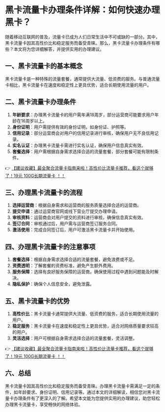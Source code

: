# 黑卡流量卡办理条件详解：如何快速办理黑卡？

随着移动互联网的普及，流量卡已成为人们日常生活中不可或缺的一部分。其中，黑卡流量卡因其高性价比和稳定服务而备受青睐。那么，黑卡流量卡办理条件有哪些？本文将为您详细解答，并提供实用的办理建议。

## 一、黑卡流量卡的基本概念

黑卡流量卡是一种特殊的流量套餐，通常提供大流量、低资费的服务。与普通流量卡相比，黑卡流量卡在速度和稳定性上更具优势，适合长期使用流量的用户。

## 二、黑卡流量卡办理条件

1. **年龄要求**：办理黑卡流量卡的用户需年满18周岁，部分运营商可能要求用户年龄在16周岁以上。
2. **身份证明**：用户需提供有效的身份证明，如身份证、护照等。
3. **信用记录**：部分运营商会对用户的信用记录进行审核，确保用户无不良信用记录。
4. **实名认证**：办理黑卡流量卡需进行实名认证，确保用户信息真实有效。
5. **套餐选择**：用户需根据自身需求选择合适的流量套餐，部分套餐可能有限制条件。

👉 [【建议收藏】最全聚合流量卡指南来啦！高性价比流量卡推荐，看这个就够了！19元 100G长期流量卡 ！！](https://bit.ly/Liuliangka)

## 三、办理黑卡流量卡的流程

1. **选择运营商**：根据自身需求和运营商的服务质量选择合适的运营商。
2. **提交申请**：通过运营商官网或线下营业厅提交办理申请。
3. **审核资料**：运营商会对用户提交的资料进行审核，确保信息真实有效。
4. **签订合同**：审核通过后，用户需与运营商签订服务合同。
5. **激活使用**：完成合同签订后，用户可激活黑卡流量卡并开始使用。

## 四、办理黑卡流量卡的注意事项

1. **套餐选择**：根据自身需求选择合适的流量套餐，避免浪费或不足。
2. **资费透明**：了解套餐的资费标准，避免产生额外费用。
3. **服务保障**：选择有良好服务保障的运营商，确保使用过程中遇到问题能及时解决。
4. **隐私保护**：确保个人信息安全，避免泄露。

## 五、黑卡流量卡的优势

1. **高性价比**：黑卡流量卡通常提供大流量、低资费的服务，适合长期使用流量的用户。
2. **稳定服务**：黑卡流量卡在速度和稳定性上更具优势，适合对网络质量要求较高的用户。
3. **灵活选择**：用户可根据自身需求选择合适的流量套餐，灵活调整。

👉 [【建议收藏】最全聚合流量卡指南来啦！高性价比流量卡推荐，看这个就够了！19元 100G长期流量卡 ！！](https://bit.ly/Liuliangka)

## 六、总结

黑卡流量卡因其高性价比和稳定服务而备受青睐。办理黑卡流量卡需满足一定的条件，如年龄要求、身份证明、信用记录等。通过本文的详细解读，相信您对黑卡流量卡办理条件有了更深入的了解。希望本文能为您提供实用的办理建议，助您轻松办理黑卡流量卡，享受畅快的网络体验。